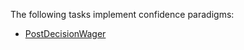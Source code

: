 The following tasks implement confidence paradigms:

- [PostDecisionWager](../envs.md#neurogym.envs.postdecisionwager.PostDecisionWager)
